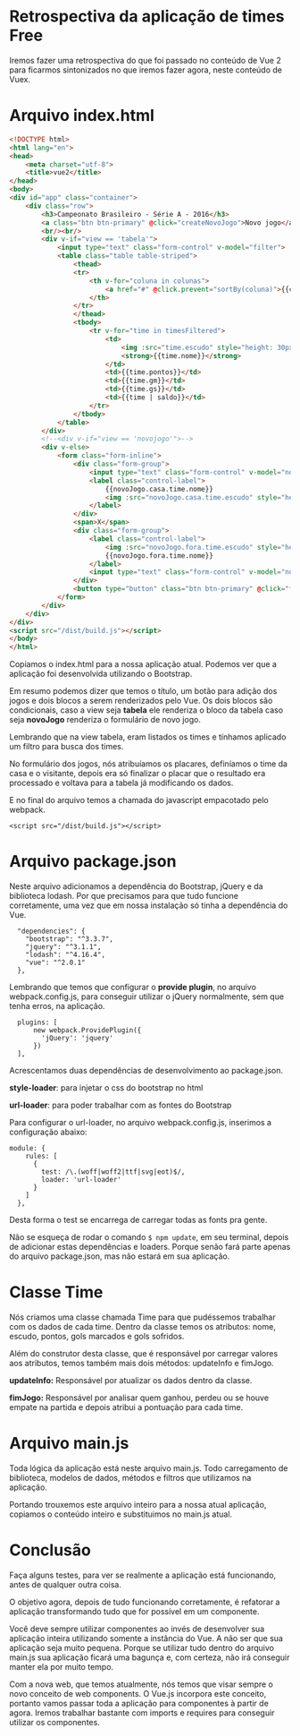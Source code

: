 # Retrospectiva da aplicação de times Free

Iremos fazer uma retrospectiva do que foi passado no conteúdo de Vue 2 para ficarmos sintonizados no que iremos fazer agora, neste conteúdo de Vuex.

# Arquivo index.html

```html
<!DOCTYPE html>
<html lang="en">
<head>
    <meta charset="utf-8">
    <title>vue2</title>
</head>
<body>
<div id="app" class="container">
    <div class="row">
        <h3>Campeonato Brasileiro - Série A - 2016</h3>
        <a class="btn btn-primary" @click="createNovoJogo">Novo jogo</a>
        <br/><br/>
        <div v-if="view == 'tabela'">
            <input type="text" class="form-control" v-model="filter">
            <table class="table table-striped">
                <thead>
                <tr>
                    <th v-for="coluna in colunas">
                        <a href="#" @click.prevent="sortBy(coluna)">{{coluna | ucwords}}</a>
                    </th>
                </tr>
                </thead>
                <tbody>
                    <tr v-for="time in timesFiltered">
                        <td>
                            <img :src="time.escudo" style="height: 30px; width: 30px;">
                            <strong>{{time.nome}}</strong>
                        </td>
                        <td>{{time.pontos}}</td>
                        <td>{{time.gm}}</td>
                        <td>{{time.gs}}</td>
                        <td>{{time | saldo}}</td>
                    </tr>
                </tbody>
            </table>
        </div>
        <!--<div v-if="view == 'novojogo'">-->
        <div v-else>
            <form class="form-inline">
                <div class="form-group">
                    <input type="text" class="form-control" v-model="novoJogo.casa.gols" @keyup.enter="fimJogo">
                    <label class="control-label">
                        {{novoJogo.casa.time.nome}}
                        <img :src="novoJogo.casa.time.escudo" style="height: 30px; width: 30px;">
                    </label>
                </div>
                <span>X</span>
                <div class="form-group">
                    <label class="control-label">
                        <img :src="novoJogo.fora.time.escudo" style="height: 30px; width: 30px;">
                        {{novoJogo.fora.time.nome}}
                    </label>
                    <input type="text" class="form-control" v-model="novoJogo.fora.gols">
                </div>
                <button type="button" class="btn btn-primary" @click="fimJogo">Fim de jogo</button>
            </form>
        </div>
    </div>
</div>
<script src="/dist/build.js"></script>
</body>
</html>
```

Copiamos o index.html para a nossa aplicação atual. Podemos ver que a aplicação foi desenvolvida utilizando o Bootstrap.

Em resumo podemos dizer que temos o título, um botão para adição dos jogos e dois blocos a serem renderizados pelo Vue. Os dois blocos são condicionais, caso a view seja **tabela** ele renderiza o bloco da tabela caso seja **novoJogo** renderiza o formulário de novo jogo.

Lembrando que na view tabela, eram listados os times e tínhamos aplicado um filtro para busca dos times.

No formulário dos jogos, nós atribuíamos os placares, definíamos o time da casa e o visitante, depois era só finalizar o placar que o resultado era processado e voltava para a tabela já modificando os dados.

E no final do arquivo temos a chamada do javascript empacotado pelo webpack.

`<script src="/dist/build.js"></script>`

# Arquivo package.json

Neste arquivo adicionamos a dependência do Bootstrap, jQuery e da biblioteca lodash. Por que precisamos para que tudo funcione corretamente, uma vez que em nossa instalação só tinha a dependência do Vue.

```
  "dependencies": {
    "bootstrap": "^3.3.7",
    "jquery": "^3.1.1",
    "lodash": "^4.16.4",
    "vue": "^2.0.1"
  },
```

Lembrando que temos que configurar o **provide plugin**, no arquivo webpack.config.js, para conseguir utilizar o jQuery normalmente, sem que tenha erros, na aplicação.

```
  plugins: [
      new webpack.ProvidePlugin({
        'jQuery': 'jquery'
      })
  ],
```

Acrescentamos duas dependências de desenvolvimento ao package.json.

**style-loader**: para injetar o css do bootstrap no html

**url-loader**: para poder trabalhar com as fontes do Bootstrap

Para configurar o url-loader, no arquivo webpack.config.js, inserimos a configuração abaixo:

```
module: {
    rules: [
      {
        test: /\.(woff|woff2|ttf|svg|eot)$/,
        loader: 'url-loader'
      }
    ]
  },
```

Desta forma o test se encarrega de carregar todas as fonts pra gente.

Não se esqueça de rodar o comando `$ npm update`, em seu terminal, depois de adicionar estas dependências e loaders. Porque senão fará parte apenas do arquivo package.json, mas não estará em sua aplicação.

# Classe Time

Nós criamos uma classe chamada Time para que pudéssemos trabalhar com os dados de cada time. Dentro da classe temos os atributos: nome, escudo, pontos, gols marcados e gols sofridos.

Além do construtor desta classe, que é responsável por carregar valores aos atributos, temos também mais dois métodos: updateInfo e fimJogo.

**updateInfo:** Responsável por atualizar os dados dentro da classe.

**fimJogo:** Responsável por analisar quem ganhou, perdeu ou se houve empate na partida e depois atribui a pontuação para cada time.

# Arquivo main.js

Toda lógica da aplicação está neste arquivo main.js. Todo carregamento de biblioteca, modelos de dados, métodos e filtros que utilizamos na aplicação.

Portando trouxemos este arquivo inteiro para a nossa atual aplicação, copiamos o conteúdo inteiro e substituimos no main.js atual.

# Conclusão

Faça alguns testes, para ver se realmente a aplicação está funcionando, antes de qualquer outra coisa.

O objetivo agora, depois de tudo funcionando corretamente, é refatorar a aplicação transformando tudo que for possível em um componente.

Você deve sempre utilizar componentes ao invés de desenvolver sua aplicação inteira utilizando somente a instância do Vue. A não ser que sua aplicação seja muito pequena. Porque se utilizar tudo dentro do arquivo main.js sua aplicação ficará uma bagunça e, com certeza, não irá conseguir manter ela por muito tempo.

Com a nova web, que temos atualmente, nós temos que visar sempre o novo conceito de web components. O Vue.js incorpora este conceito, portanto vamos passar toda a aplicação para componentes à partir de agora. Iremos trabalhar bastante com imports e requires para conseguir utilizar os componentes.